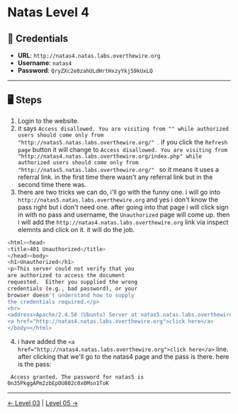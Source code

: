 # Natas Level 4

## 🧪 Credentials

- **URL**: `http://natas4.natas.labs.overthewire.org`
- **Username**: `natas4`
- **Password**: `QryZXc2e0zahULdHrtHxzyYkj59kUxLQ`

---

## 🖥️ Steps

1. Login to the website.
2. it says `Access disallowed. You are visiting from "" while authorized users should come only from "http://natas5.natas.labs.overthewire.org/"
`. if you click the `Refresh page` button it will change to `Access disallowed. You are visiting from "http://natas4.natas.labs.overthewire.org/index.php" while authorized users should come only from "http://natas5.natas.labs.overthewire.org/" ` so it means it uses a referral link. in the first time there wasn't any referral link but in the second time there was.
3. there are two tricks we can do, i'll go with the funny one. i will go into `http://natas5.natas.labs.overthewire.org` and yes i don't know the pass right but i don't need one. after going into that page i will click sign in with no pass and username, the `Unauthorized` page will come up. then i will add the `http://natas4.natas.labs.overthewire.org` link via inspect elemnts and click on it. it will do the job.
```bash
<html><head>
<title>401 Unauthorized</title>
</head><body>
<h1>Unauthorized</h1>
<p>This server could not verify that you
are authorized to access the document
requested.  Either you supplied the wrong
credentials (e.g., bad password), or your
browser doesn't understand how to supply
the credentials required.</p>
<hr>
<address>Apache/2.4.58 (Ubuntu) Server at natas5.natas.labs.overthewire.org Port 80</address>
<a href="http://natas4.natas.labs.overthewire.org">click here</a>
</body></html>
```
4. i have added the `<a href="http://natas4.natas.labs.overthewire.org">click here</a>` line. after clicking that we'll go to the natas4 page and the pass is there. here is the pass:
```
 Access granted. The password for natas5 is 0n35PkggAPm2zbEpOU802c0x0Msn1ToK 
```
---
[← Level 03](./level03.md) | [Level 05 →](./level05.md)

